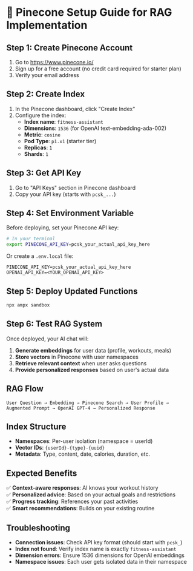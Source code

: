 # 🚀 Pinecone Setup Guide for RAG Implementation

## Step 1: Create Pinecone Account

1. Go to https://www.pinecone.io/
2. Sign up for a free account (no credit card required for starter plan)
3. Verify your email address

## Step 2: Create Index

1. In the Pinecone dashboard, click "Create Index"
2. Configure the index:
   - **Index name**: `fitness-assistant`
   - **Dimensions**: `1536` (for OpenAI text-embedding-ada-002)
   - **Metric**: `cosine`
   - **Pod Type**: `p1.x1` (starter tier)
   - **Replicas**: `1`
   - **Shards**: `1`

## Step 3: Get API Key

1. Go to "API Keys" section in Pinecone dashboard
2. Copy your API key (starts with `pcsk_...`)

## Step 4: Set Environment Variable

Before deploying, set your Pinecone API key:

```bash
# In your terminal
export PINECONE_API_KEY=pcsk_your_actual_api_key_here
```

Or create a `.env.local` file:
```env
PINECONE_API_KEY=pcsk_your_actual_api_key_here
OPENAI_API_KEY=<YOUR_OPENAI_API_KEY>
```

## Step 5: Deploy Updated Functions

```bash
npx ampx sandbox
```

## Step 6: Test RAG System

Once deployed, your AI chat will:

1. **Generate embeddings** for user data (profile, workouts, meals)
2. **Store vectors** in Pinecone with user namespaces
3. **Retrieve relevant context** when user asks questions
4. **Provide personalized responses** based on user's actual data

## RAG Flow

```
User Question → Embedding → Pinecone Search → User Profile → 
Augmented Prompt → OpenAI GPT-4 → Personalized Response
```

## Index Structure

- **Namespaces**: Per-user isolation (namespace = userId)
- **Vector IDs**: `{userId}-{type}-{uuid}`
- **Metadata**: Type, content, date, calories, duration, etc.

## Expected Benefits

✅ **Context-aware responses**: AI knows your workout history  
✅ **Personalized advice**: Based on your actual goals and restrictions  
✅ **Progress tracking**: References your past activities  
✅ **Smart recommendations**: Builds on your existing routine  

## Troubleshooting

- **Connection issues**: Check API key format (should start with `pcsk_`)
- **Index not found**: Verify index name is exactly `fitness-assistant`
- **Dimension errors**: Ensure 1536 dimensions for OpenAI embeddings
- **Namespace issues**: Each user gets isolated data in their namespace 